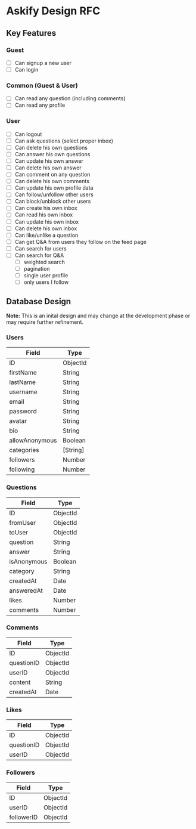 # Askify Design RFC

## Key Features

### Guest

- [ ] Can signup a new user
- [ ] Can login

### Common (Guest & User)

- [ ] Can read any question (including comments)
- [ ] Can read any profile

### User

- [ ] Can logout
- [ ] Can ask questions (select proper inbox)
- [ ] Can delete his own questions
- [ ] Can answer his own questions
- [ ] Can update his own answer
- [ ] Can delete his own answer
- [ ] Can comment on any question
- [ ] Can delete his own comments
- [ ] Can update his own profile data
- [ ] Can follow/unfollow other users
- [ ] Can block/unblock other users
- [ ] Can create his own inbox
- [ ] Can read his own inbox
- [ ] Can update his own inbox
- [ ] Can delete his own inbox
- [ ] Can like/unlike a question
- [ ] Can get Q&A from users they follow on the feed page
- [ ] Can search for users
- [ ] Can search for Q&A
  - [ ] weighted search
  - [ ] pagination
  - [ ] single user profile
  - [ ] only users I follow

## Database Design

**Note:** This is an inital design and may change at the development phase or may require further refinement.

### Users

| Field          | Type     |
| -------------- | -------- |
| ID             | ObjectId |
| firstName      | String   |
| lastName       | String   |
| username       | String   |
| email          | String   |
| password       | String   |
| avatar         | String   |
| bio            | String   |
| allowAnonymous | Boolean  |
| categories     | [String] |
| followers      | Number   |
| following      | Number   |

### Questions

| Field       | Type     |
| ----------- | -------- |
| ID          | ObjectId |
| fromUser    | ObjectId |
| toUser      | ObjectId |
| question    | String   |
| answer      | String   |
| isAnonymous | Boolean  |
| category    | String   |
| createdAt   | Date     |
| answeredAt  | Date     |
| likes       | Number   |
| comments    | Number   |

### Comments

| Field      | Type     |
| ---------- | -------- |
| ID         | ObjectId |
| questionID | ObjectId |
| userID     | ObjectId |
| content    | String   |
| createdAt  | Date     |

### Likes

| Field      | Type     |
| ---------- | -------- |
| ID         | ObjectId |
| questionID | ObjectId |
| userID     | ObjectId |

### Followers

| Field      | Type     |
| ---------- | -------- |
| ID         | ObjectId |
| userID     | ObjectId |
| followerID | ObjectId |
